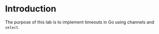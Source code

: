 # Introduction

The purpose of this lab is to implement timeouts in Go using channels and `select`.
